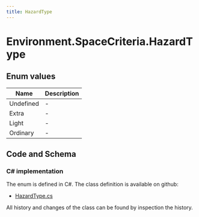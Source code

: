 ```yaml
---
title: HazardType
---
```


# Environment.SpaceCriteria.HazardType



## Enum values

| Name            | Description                                                    |
|-----------------|----------------------------------------------------------------|
| Undefined |  -  |
| Extra |  -  |
| Light |  -  |
| Ordinary |  -  |


## Code and Schema

### C# implementation

The enum is defined in C#. The class definition is available on github:

- [HazardType.cs](https://github.com/BHoM/BHoM/blob/develop/Environment_oM/SpaceCriteria/Enums/HazardType.cs)

All history and changes of the class can be found by inspection the history.
